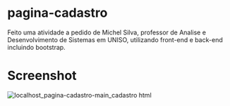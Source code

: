 # pagina-cadastro
Feito uma atividade a pedido de Michel Silva, professor de Analise e Desenvolvimento de Sistemas em UNISO, utilizando front-end e back-end incluindo bootstrap.

# Screenshot
![localhost_pagina-cadastro-main_cadastro html](https://github.com/caiomarcondes/pagina-cadastro/assets/123285064/220448f1-4f26-4d11-bae0-7e428d40920d)
